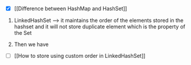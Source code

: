 - [x] [[Difference between HashMap and HashSet]]


1. LinkedHashSet --> it maintains the order of the elements stored in the hashset and it will not store duplicate element which is the property of the Set

2. Then we have 
- [ ] [[How to store using custom order in LinkedHashSet]]


